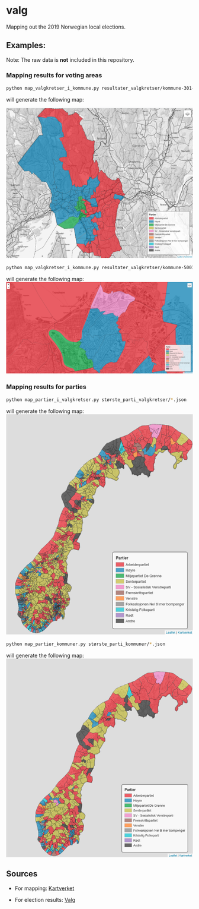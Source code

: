 # valg

Mapping out the 2019 Norwegian local elections.

## Examples:

Note: The raw data is **not** included in this repository.

### Mapping results for voting areas

```bash
python map_valgkretser_i_kommune.py resultater_valgkretser/kommune-301-oslo.json
```
will generate the following map:

![oslo](/examples/oslo.png)


```bash
python map_valgkretser_i_kommune.py resultater_valgkretser/kommune-5001-trondheim.json
```
will generate the following map:
![trondheim](/examples/trondheim.png)

### Mapping results for parties

```bash
python map_partier_i_valgkretser.py største_parti_valgkretser/*.json
```
will generate the following map:
![valgkretser](/examples/map-partier-valgkretser.png)

```bash
python map_partier_kommuner.py største_parti_kommuner/*.json
```
will generate the following map:
![kommuner](/examples/map-partier-kommuner.png)

## Sources

- For mapping: [Kartverket](https://kartkatalog.geonorge.no/metadata/kartverket/valgkretser/885225ca-a29f-4b22-95be-f886db66e4bb)

- For election results: [Valg](https://valgresultat.no/eksport-av-valgresultater?type=ko&year=2019)
